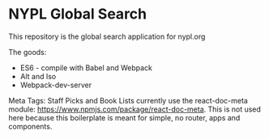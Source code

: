 # NYPL Global Search

This repository is the global search application for nypl.org

The goods:

* ES6 - compile with Babel and Webpack
* Alt and Iso
* Webpack-dev-server


Meta Tags: Staff Picks and Book Lists currently use the react-doc-meta module: https://www.npmjs.com/package/react-doc-meta. This is not used here because this boilerplate is meant for simple, no router, apps and components.
